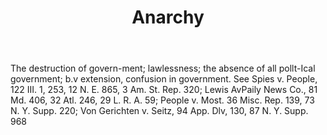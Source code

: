 ---
title: Anarchy
letter: A
permalink: "/definitions/bld-anarchy.html"
body: The destruction of govern-ment; lawlessness; the absence of all pollt-Ical government;
  b.v extension, confusion in government. See Spies v. People, 122 III. 1, 253, 12
  N. E. 865, 3 Am. St. Rep. 320; Lewis AvPaily News Co., 81 Md. 406, 32 Atl. 246,
  29 L. R. A. 59; People v. Most. 36 Misc. Rep. 139, 73 N. Y. Supp. 220; Von Gerichten
  v. Seitz, 94 App. Dlv, 130, 87 N. Y. Supp. 968
published_at: '2018-07-07'
source: Black's Law Dictionary 2nd Ed (1910)
layout: post
---